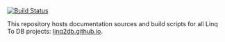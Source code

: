 [![Build Status](https://dev.azure.com/linq2db/linq2db/_apis/build/status/linq2db.docs?branchName=master)](https://dev.azure.com/linq2db/linq2db/_build/latest?definitionId=2&branchName=master)

This repository hosts documentation sources and build scripts for all Linq To DB projects: [linq2db.github.io](https://linq2db.github.io).

